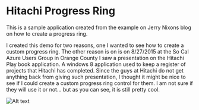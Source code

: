

Hitachi Progress Ring
================

This is a sample application created from the example on Jerry Nixons blog on how to create a progress ring. 

I created this demo for two reasons, one I wanted to see how to create a custom progress ring. The other reason is on is on 8/27/2015 at the So Cal Azure Users Group in Orange County I saw a presentation on the Hitachi Play book application. A windows 8 application used to keep a register of projects that Hitachi has completed. Since the guys at Hitachi do not get anything back from giving such presentation, I thought it might be nice to see if I could create a custom progress ring control for them. I am not sure if they will use it or not... but as you can see, it is still pretty cool.





![Alt text](https://raw.github.com/StuartSmith/HitachiProgressRing/master/HitachiProgress.gif "Hitachi Progress Ring Example") 
